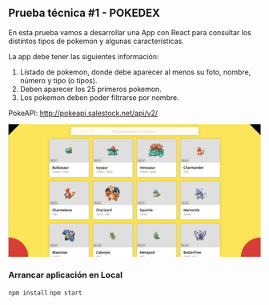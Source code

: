## Prueba técnica #1 - POKEDEX

En esta prueba vamos a desarrollar una App con React para consultar los distintos tipos de pokemon y algunas características.

La app debe tener las siguientes información:
1. Listado de pokemon, donde debe aparecer al menos su foto, nombre, número y tipo (o tipos).
2. Deben aparecer los 25 primeros pokemon.
3. Los pokemon deben poder filtrarse por nombre.

PokeAPI: http://pokeapi.salestock.net/api/v2/

![Texto alternativo](/images/pokedex-ejem.png)


### Arrancar aplicación en Local

```npm install```
```npm start```
